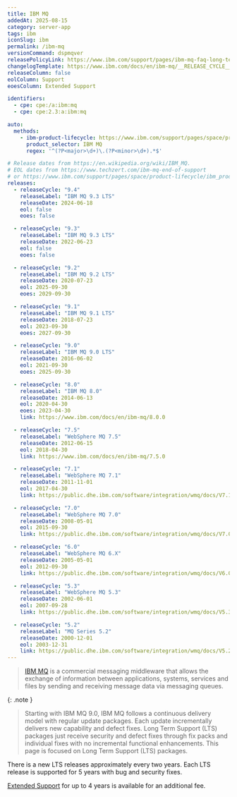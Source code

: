 ```yaml
---
title: IBM MQ
addedAt: 2025-08-15
category: server-app
tags: ibm
iconSlug: ibm
permalink: /ibm-mq
versionCommand: dspmqver
releasePolicyLink: https://www.ibm.com/support/pages/ibm-mq-faq-long-term-support-and-continuous-delivery-releases
changelogTemplate: https://www.ibm.com/docs/en/ibm-mq/__RELEASE_CYCLE__.x
releaseColumn: false
eolColumn: Support
eoesColumn: Extended Support

identifiers:
  - cpe: cpe:/a:ibm:mq
  - cpe: cpe:2.3:a:ibm:mq

auto:
  methods:
    - ibm-product-lifecycle: https://www.ibm.com/support/pages/space/product-lifecycle/ibm_product_lifecycle_list.csv
      product_selector: IBM MQ
      regex: '^(?P<major>\d+)\.(?P<minor>\d+).*$'

# Release dates from https://en.wikipedia.org/wiki/IBM_MQ.
# EOL dates from https://www.techzert.com/ibm-mq-end-of-support
# or https://www.ibm.com/support/pages/space/product-lifecycle/ibm_product_lifecycle_list.csv.
releases:
  - releaseCycle: "9.4"
    releaseLabel: "IBM MQ 9.3 LTS"
    releaseDate: 2024-06-18
    eol: false
    eoes: false

  - releaseCycle: "9.3"
    releaseLabel: "IBM MQ 9.3 LTS"
    releaseDate: 2022-06-23
    eol: false
    eoes: false

  - releaseCycle: "9.2"
    releaseLabel: "IBM MQ 9.2 LTS"
    releaseDate: 2020-07-23
    eol: 2025-09-30
    eoes: 2029-09-30

  - releaseCycle: "9.1"
    releaseLabel: "IBM MQ 9.1 LTS"
    releaseDate: 2018-07-23
    eol: 2023-09-30
    eoes: 2027-09-30

  - releaseCycle: "9.0"
    releaseLabel: "IBM MQ 9.0 LTS"
    releaseDate: 2016-06-02
    eol: 2021-09-30
    eoes: 2025-09-30

  - releaseCycle: "8.0"
    releaseLabel: "IBM MQ 8.0"
    releaseDate: 2014-06-13
    eol: 2020-04-30
    eoes: 2023-04-30
    link: https://www.ibm.com/docs/en/ibm-mq/8.0.0

  - releaseCycle: "7.5"
    releaseLabel: "WebSphere MQ 7.5"
    releaseDate: 2012-06-15
    eol: 2018-04-30
    link: https://www.ibm.com/docs/en/ibm-mq/7.5.0

  - releaseCycle: "7.1"
    releaseLabel: "WebSphere MQ 7.1"
    releaseDate: 2011-11-01
    eol: 2017-04-30
    link: https://public.dhe.ibm.com/software/integration/wmq/docs/V7.1/

  - releaseCycle: "7.0"
    releaseLabel: "WebSphere MQ 7.0"
    releaseDate: 2008-05-01
    eol: 2015-09-30
    link: https://public.dhe.ibm.com/software/integration/wmq/docs/V7.0/

  - releaseCycle: "6.0"
    releaseLabel: "WebSphere MQ 6.X"
    releaseDate: 2005-05-01
    eol: 2012-09-30
    link: https://public.dhe.ibm.com/software/integration/wmq/docs/V6.0/

  - releaseCycle: "5.3"
    releaseLabel: "WebSphere MQ 5.3"
    releaseDate: 2002-06-01
    eol: 2007-09-28
    link: https://public.dhe.ibm.com/software/integration/wmq/docs/V5.3/

  - releaseCycle: "5.2"
    releaseLabel: "MQ Series 5.2"
    releaseDate: 2000-12-01
    eol: 2003-12-31
    link: https://public.dhe.ibm.com/software/integration/wmq/docs/V5.2/
---
```


> [IBM MQ](https://www.ibm.com/products/mq) is a commercial messaging middleware that allows the exchange of information
> between applications, systems, services and files by sending and receiving message data via messaging queues.

{: .note }

> Starting with IBM MQ 9.0, IBM MQ follows a continuous delivery model with regular update packages.
> Each update incrementally delivers new capability and defect fixes.
> Long Term Support (LTS) packages just receive security and defect fixes through fix packs and individual fixes with no incremental functional enhancements.
> This page is focused on Long Term Support (LTS) packages.

There is a new LTS releases approximately every two years.
Each LTS release is supported for 5 years with bug and security fixes.

[Extended Support](https://www.ibm.com/support/pages/node/7008589) for up to 4 years is available for an additional fee.
